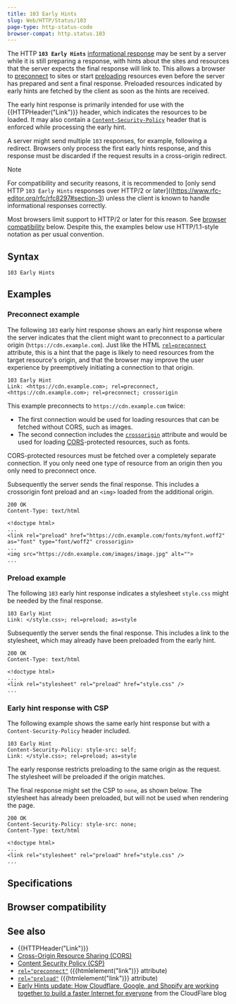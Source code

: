 ```yaml
---
title: 103 Early Hints
slug: Web/HTTP/Status/103
page-type: http-status-code
browser-compat: http.status.103
---
```




The HTTP **`103 Early Hints`** [informational response](/Web/HTTP/Status#information_responses) may be sent by a server while it is still preparing a response, with hints about the sites and resources that the server expects the final response will link to.
This allows a browser to [preconnect](/Web/HTML/Attributes/rel/preconnect) to sites or start [preloading](/Web/HTML/Attributes/rel/preload) resources even before the server has prepared and sent a final response.
Preloaded resources indicated by early hints are fetched by the client as soon as the hints are received.

The early hint response is primarily intended for use with the {{HTTPHeader("Link")}} header, which indicates the resources to be loaded.
It may also contain a [`Content-Security-Policy`](/Web/HTTP/CSP) header that is enforced while processing the early hint.

A server might send multiple `103` responses, for example, following a redirect.
Browsers only process the first early hints response, and this response must be discarded if the request results in a cross-origin redirect.

> [!NOTE]
> For compatibility and security reasons, it is recommended to [only send HTTP `103 Early Hints` responses over HTTP/2 or later]((https://www.rfc-editor.org/rfc/rfc8297#section-3) unless the client is known to handle informational responses correctly.
>
> Most browsers limit support to HTTP/2 or later for this reason. See [browser compatibility](#browser_compatibility) below.
> Despite this, the examples below use HTTP/1.1-style notation as per usual convention.

## Syntax

```http
103 Early Hints
```

## Examples

### Preconnect example

The following `103` early hint response shows an early hint response where the server indicates that the client might want to preconnect to a particular origin (`https://cdn.example.com`).
Just like the HTML [`rel=preconnect`](/Web/HTML/Attributes/rel/preconnect) attribute, this is a hint that the page is likely to need resources from the target resource's origin, and that the browser may improve the user experience by preemptively initiating a connection to that origin.

```http
103 Early Hint
Link: <https://cdn.example.com>; rel=preconnect, <https://cdn.example.com>; rel=preconnect; crossorigin
```

This example preconnects to `https://cdn.example.com` twice:

- The first connection would be used for loading resources that can be fetched without CORS, such as images.
- The second connection includes the [`crossorigin`](/Web/HTML/Attributes/crossorigin) attribute and would be used for loading [CORS](/Web/HTTP/CORS)-protected resources, such as fonts.

CORS-protected resources must be fetched over a completely separate connection. If you only need one type of resource from an origin then you only need to preconnect once.

Subsequently the server sends the final response.
This includes a crossorigin font preload and an `<img>` loaded from the additional origin.

```http
200 OK
Content-Type: text/html

<!doctype html>
...
<link rel="preload" href="https://cdn.example.com/fonts/myfont.woff2" as="font" type="font/woff2" crossorigin>
...
<img src="https://cdn.example.com/images/image.jpg" alt="">
...
```

### Preload example

The following `103` early hint response indicates a stylesheet `style.css` might be needed by the final response.

```http
103 Early Hint
Link: </style.css>; rel=preload; as=style
```

Subsequently the server sends the final response.
This includes a link to the stylesheet, which may already have been preloaded from the early hint.

```http
200 OK
Content-Type: text/html

<!doctype html>
...
<link rel="stylesheet" rel="preload" href="style.css" />
...
```

### Early hint response with CSP

The following example shows the same early hint response but with a `Content-Security-Policy` header included.

```http
103 Early Hint
Content-Security-Policy: style-src: self;
Link: </style.css>; rel=preload; as=style
```

The early response restricts preloading to the same origin as the request.
The stylesheet will be preloaded if the origin matches.

The final response might set the CSP to `none`, as shown below.
The stylesheet has already been preloaded, but will not be used when rendering the page.

```http
200 OK
Content-Security-Policy: style-src: none;
Content-Type: text/html

<!doctype html>
...
<link rel="stylesheet" rel="preload" href="style.css" />
...
```

## Specifications



## Browser compatibility



## See also

- {{HTTPHeader("Link")}}
- [Cross-Origin Resource Sharing (CORS)](/Web/HTTP/CORS)
- [Content Security Policy (CSP)](/Web/HTTP/CSP)
- [`rel="preconnect"`](/Web/HTML/Attributes/rel/preconnect) ({{htmlelement("link")}} attribute)
- [`rel="preload"`](/Web/HTML/Attributes/rel/preload) ({{htmlelement("link")}} attribute)
- [Early Hints update: How Cloudflare, Google, and Shopify are working together to build a faster Internet for everyone](https://blog.cloudflare.com/early-hints-performance/) from the CloudFlare blog
